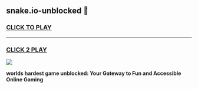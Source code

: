 
## snake.io-unblocked 👋
<h3>
<a href="https://premium.freeplayer.one?title=snake.io-unblocked&ref=14F">CLICK TO PLAY</a></h3>
<hr>

<h3>
<a href="https://premium.freeplayer.one?title=snake.io-unblocked&ref=14F">CLICK 2 PLAY</a>
  
</h3>

<a href="https://premium.freeplayer.one?title=snake.io-unblocked&ref=12F/"><img src="https://clearcache.store/games.png"></a>


**worlds hardest game unblocked: Your Gateway to Fun and Accessible Online Gaming**
